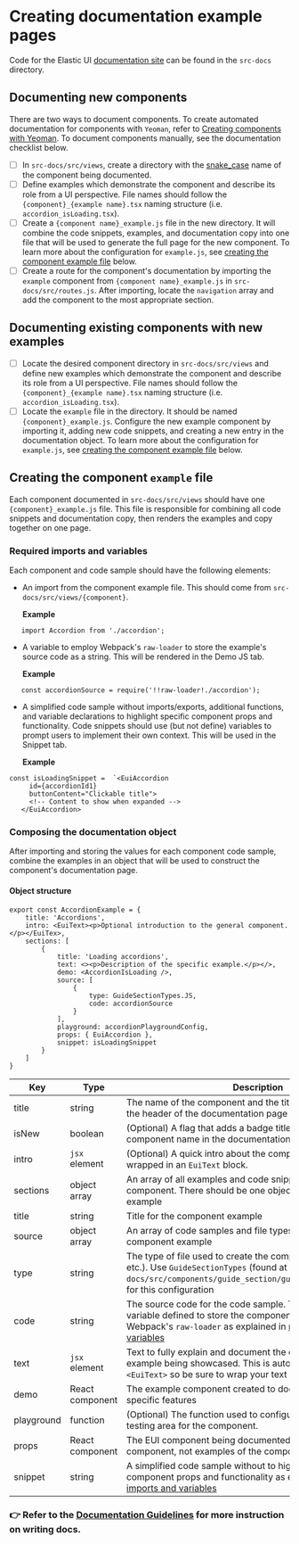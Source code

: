 # Creating documentation example pages

Code for the Elastic UI [documentation site](https://elastic.github.io/eui/#/) can be found in the `src-docs` directory.

## Documenting new components

There are two ways to document components. To create automated documentation for components with `Yeoman`, refer to [Creating components with Yeoman](./creating-components-yeoman.md#documenting-the-component-with-examples). To document components manually, see the documentation checklist below.

- [ ] In `src-docs/src/views`, create a directory with the [snake_case](https://en.wikipedia.org/wiki/Snake_case) name of the component being documented.
- [ ] Define examples which demonstrate the component and describe its role from a UI perspective. File names should follow the `{component}_{example name}.tsx` naming structure (i.e. `accordion_isLoading.tsx`).
- [ ] Create a `{component name}_example.js` file in the new directory. It will combine the code snippets, examples, and documentation copy into one file that will be used to generate the full page for the new component. To learn more about the configuration for `example.js`, see [creating the component example file](#creating-the-component-example-file) below.
- [ ] Create a route for the component's documentation by importing the `example` component from `{component name}_example.js` in `src-docs/src/routes.js`. After importing, locate the `navigation` array and add the component to the most appropriate section.
 
## Documenting existing components with new examples

- [ ] Locate the desired component directory in `src-docs/src/views` and define new examples which demonstrate the component and describe its role from a UI perspective. File names should follow the `{component}_{example name}.tsx` naming structure (i.e. `accordion_isLoading.tsx`).
- [ ] Locate the `example` file in the directory. It should be named `{component}_example.js`. Configure the new example component by importing it, adding new code snippets, and creating a new entry in the documentation object. To learn more about the configuration for `example.js`, see [creating the component example file](#creating-the-component-example-file) below.

## Creating the component `example` file

Each component documented in `src-docs/src/views` should have one `{component}_example.js` file. This file is responsible for combining all code snippets and documentation copy, then renders the examples and copy together on one page. 

### Required imports and variables

Each component and code sample should have the following elements:
- An import from the component example file. This should come from `src-docs/src/views/{component}`.

   **Example**
```
   import Accordion from './accordion'; 
```

- A variable to employ Webpack's `raw-loader` to store the example's source code as a string. This will be rendered in the Demo JS tab.

   **Example**
```
   const accordionSource = require('!!raw-loader!./accordion');
```

- A simplified code sample without imports/exports, additional functions, and variable declarations to highlight specific component props and functionality. Code snippets should use (but not define) variables to prompt users to implement their own context. This will be used in the Snippet tab.

   **Example**
```
const isLoadingSnippet =  `<EuiAccordion
     id={accordionId1}
     buttonContent="Clickable title">
     <!-- Content to show when expanded -->
   </EuiAccordion>
```

### Composing the documentation object

After importing and storing the values for each component code sample, combine the examples in an object that will be used to construct the component's documentation page.

#### Object structure

```tsx
export const AccordionExample = {
    title: 'Accordions',
    intro: <EuiText><p>Optional introduction to the general component.</p></EuiTex>,
    sections: [
        {
            title: 'Loading accordions',
            text: <><p>Description of the specific example.</p></>,
            demo: <AccordionIsLoading />,
            source: [
                {
                    type: GuideSectionTypes.JS,
                    code: accordionSource
                }
            ],
            playground: accordionPlaygroundConfig,
            props: { EuiAccordion },
            snippet: isLoadingSnippet
        }
    ]
}
```

| Key | Type | Description |
| --- | ---- | ----------- |
| title | string | The name of the component and the title that will be used as the header of the documentation page
| isNew | boolean | (Optional) A flag that adds a badge titled "new" next to the component name in the documentation site navigation 
| intro | `jsx` element | (Optional) A quick intro about the component. Must be wrapped in an `EuiText` block.
| sections | object array | An array of all examples and code snippets relevant to this component. There should be one object per component example
| title | string | Title for the component example
| source | object array | An array of code samples and file types that belong to a component example
| type | string | The type of file used to create the component (i.e. `js`, `tsx`, etc.). Use `GuideSectionTypes` (found at `src-docs/src/components/guide_section/guide_section_types.tsx`) for this configuration
| code | string | The source code for the code sample. This will likely be the variable defined to store the component's source code via Webpack's `raw-loader` as explained in [required imports and variables](#required-imports-and-variables)
| text | `jsx` element | Text to fully explain and document the component and example being showcased. This is automatically wrapped in `<EuiText>` so be sure to wrap your text with `<p>` tags.
| demo | React component | The example component created to document and showcase specific features
| playground | function | (Optional) The function used to configure the playground testing area for the component.
| props | React component | The EUI component being documented (the original component, not examples of the component)
| snippet | string | A simplified code sample without to highlight specific component props and functionality as explained in [required imports and variables](#required-imports-and-variables)

### 👉 Refer to the [Documentation Guidelines](documentation-guidelines.md) for more instruction on writing docs.